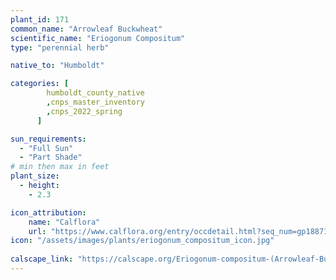 ```yaml
---
plant_id: 171 
common_name: "Arrowleaf Buckwheat"
scientific_name: "Eriogonum Compositum"
type: "perennial herb"

native_to: "Humboldt"

categories: [
        humboldt_county_native
        ,cnps_master_inventory
        ,cnps_2022_spring
      ]

sun_requirements:
  - "Full Sun"
  - "Part Shade"
# min then max in feet
plant_size:
  - height: 
    - 2.3 

icon_attribution: 
    name: "Calflora"
    url: "https://www.calflora.org/entry/occdetail.html?seq_num=gp18871"
icon: "/assets/images/plants/eriogonum_compositum_icon.jpg"
 
calscape_link: "https://calscape.org/Eriogonum-compositum-(Arrowleaf-Buckwheat)"
---
```

